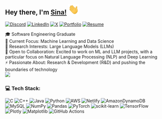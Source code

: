 <!--
**sinapordanesh/sinapordanesh** is a ✨ _special_ ✨ repository because its `README.md` (this file) appears on your GitHub profile.

Here are some ideas to get you started:

- 🔭 I’m currently working on ...
- 🌱 I’m currently learning ...
- 👯 I’m looking to collaborate on ...
- 🤔 I’m looking for help with ...
- 💬 Ask me about ...
- 📫 How to reach me: ...
- 😄 Pronouns: ...
- ⚡ Fun fact: ...
-->

## Hey there, I'm [Sina!](https://samanpordanesh.com/) <img alt="GIF" src="https://raw.githubusercontent.com/Brillianttyagi/Brillianttyagi/master/hand.gif" width=35 />
[![Discord](https://img.shields.io/badge/Discord-%237289DA.svg?logo=discord&logoColor=white)](https://discord.gg/sina4437) [![LinkedIn](https://img.shields.io/badge/LinkedIn-%230077B5.svg?logo=linkedin&logoColor=white)](https://linkedin.com/in/linkedin.com/in/samanpordanesh) [![X](https://img.shields.io/badge/X-black.svg?logo=X&logoColor=white)](https://x.com/@sina_pordanesh) 
[![Portfolio](https://img.shields.io/badge/portfolio-Online-green)](https://samanpordanesh.com/)
[![Resume](https://img.shields.io/badge/Resume-PDF-red?logo=adobe)]([https://drive.google.com/file/d/18ekfvZsxX3UCFuLqOXbDYxM9mXkCoVyR/view?usp=sharing](https://docs.google.com/viewerng/viewer?url=https://files.elfsightcdn.com/eafe4a4d-3436-495d-b748-5bdce62d911d/bb6c4ba1-4ccb-4f32-b444-a7e440215e26/Saman_Pordanesh.pdf))

🎓 Software Engineering Graduate<br>
🌱 Current Focus: Machine Learning and Data Science<br>
🔭 Research Interests: Large Language Models (LLMs)<br>
🤔 Open to Collaboration: Excited to work on ML and LLM projects, with a particular focus on Natural Language Processing (NLP) and Deep Learning<br>
⚡ Passionate About: Research & Development (R&D) and pushing the boundaries of technology<br>
![](https://github-readme-stats.vercel.app/api?username=sinapordanesh&theme=default&hide_border=false&include_all_commits=true&count_private=true)<br/>

### 💻 Tech Stack:
![C](https://img.shields.io/badge/c-%2300599C.svg?style=for-the-badge&logo=c&logoColor=white) ![C++](https://img.shields.io/badge/c++-%2300599C.svg?style=for-the-badge&logo=c%2B%2B&logoColor=white) ![Java](https://img.shields.io/badge/java-%23ED8B00.svg?style=for-the-badge&logo=openjdk&logoColor=white) ![Python](https://img.shields.io/badge/python-3670A0?style=for-the-badge&logo=python&logoColor=ffdd54) ![AWS](https://img.shields.io/badge/AWS-%23FF9900.svg?style=for-the-badge&logo=amazon-aws&logoColor=white) ![Netlify](https://img.shields.io/badge/netlify-%23000000.svg?style=for-the-badge&logo=netlify&logoColor=#00C7B7) ![AmazonDynamoDB](https://img.shields.io/badge/Amazon%20DynamoDB-4053D6?style=for-the-badge&logo=Amazon%20DynamoDB&logoColor=white) ![MySQL](https://img.shields.io/badge/mysql-4479A1.svg?style=for-the-badge&logo=mysql&logoColor=white) ![NumPy](https://img.shields.io/badge/numpy-%23013243.svg?style=for-the-badge&logo=numpy&logoColor=white) ![Pandas](https://img.shields.io/badge/pandas-%23150458.svg?style=for-the-badge&logo=pandas&logoColor=white) ![PyTorch](https://img.shields.io/badge/PyTorch-%23EE4C2C.svg?style=for-the-badge&logo=PyTorch&logoColor=white) ![scikit-learn](https://img.shields.io/badge/scikit--learn-%23F7931E.svg?style=for-the-badge&logo=scikit-learn&logoColor=white) ![TensorFlow](https://img.shields.io/badge/TensorFlow-%23FF6F00.svg?style=for-the-badge&logo=TensorFlow&logoColor=white) ![Plotly](https://img.shields.io/badge/Plotly-%233F4F75.svg?style=for-the-badge&logo=plotly&logoColor=white) ![Matplotlib](https://img.shields.io/badge/Matplotlib-%23ffffff.svg?style=for-the-badge&logo=Matplotlib&logoColor=black) ![GitHub Actions](https://img.shields.io/badge/github%20actions-%232671E5.svg?style=for-the-badge&logo=githubactions&logoColor=white)
